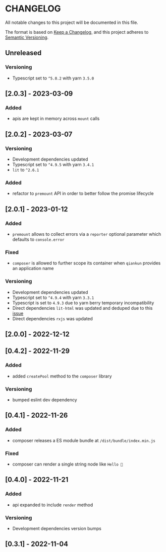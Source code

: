 # CHANGELOG

All notable changes to this project will be documented in this file.

The format is based on [Keep a Changelog](https://keepachangelog.com/en/1.0.0/),
and this project adheres to [Semantic Versioning](https://semver.org/spec/v2.0.0.html).

## Unreleased

### Versioning

- Typescript set to `^5.0.2` with yarn `3.5.0`

## [2.0.3] - 2023-03-09

### Added

- apis are kept in memory across `mount` calls

## [2.0.2] - 2023-03-07

### Versioning

- Development dependencies updated
- Typescript set to `^4.9.5` with yarn `3.4.1`
- `lit` to `^2.6.1`

### Added

- refactor to `premount` API in order to better follow the promise lifecycle

## [2.0.1] - 2023-01-12

### Added

- `premount` allows to collect errors via a `reporter` optional parameter which defaults to `console.error`

### Fixed

- `composer` is allowed to further scope its container when `qiankun` provides an application name

### Versioning

- Development dependencies updated
- Typescript set to `^4.9.4` with yarn `3.3.1`
- Typescript is set to `4.9.3` due to yarn berry temporary incompatibility
- Direct dependencies `lit-html` was updated and deduped due to this [issue](https://github.com/lit/lit/issues/3241)
- Direct dependencies `rxjs` was updated

## [2.0.0] - 2022-12-12

## [0.4.2] - 2022-11-29

### Added

- added `createPool` method to the `composer` library

### Versioning

- bumped eslint dev dependency

## [0.4.1] - 2022-11-26

### Added

- composer releases a ES module bundle at `/dist/bundle/index.min.js`

### Fixed

- composer can render a single string node like `Hello 👋`

## [0.4.0] - 2022-11-21

### Added

- api expanded to include `render` method

### Versioning

- Development dependencies version bumps

## [0.3.1] - 2022-11-04
